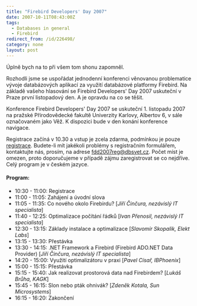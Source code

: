 ```yaml
---
title: "Firebird Developers' Day 2007"
date: 2007-10-11T08:43:00Z
tags:
  - Databases in general
  - Firebird
redirect_from: /id/226498/
category: none
layout: post
---
```

Úplně bych na to při všem tom shonu zapomněl.

Rozhodli jsme se uspořádat jednodenní konferenci věnovanou problematice vývoje databázových aplikací za využití databázové platformy Firebird. Na základě vašeho hlasování se Firebird Developers' Day 2007 uskuteční v Praze první listopadový den. A je opravdu na co se těšit.

Konference Firebird Developers' Day 2007 se uskuteční 1. listopadu 2007 na pražské Přírodovědecké fakultě Univerzity Karlovy, Albertov 6, v sále označovaném jako Věž. K dispozici bude v den konání konference navigace.

Registrace začíná v 10.30 a vstup je zcela zdarma, podmínkou je pouze [registrace][1]. Budete-li mít jakékoli problémy s registračním formulářem, kontaktujte nás, prosím, na adrese [fdd2007reg@dbsvet.cz][2]. Počet míst je omezen, proto doporučujeme v případě zájmu zaregistrovat se co nejdříve. Celý program je v českém jazyce.

#### Program:

* 10:30 - 11:00: Registrace
* 11:00 - 11:05: Zahájení a úvodní slova
* 11:05 - 11:35: Co nového okolo Firebirdu? [_Jiří Činčura, nezávislý IT specialista_]
* 11:40 - 12:25: Optimalizace počítání řádků [_Ivan Přenosil, nezávislý IT specialista_]
* 12:30 - 13:15: Základy instalace a optimalizace [_Slavomír Skopalik, Elekt Labs_]
* 13:15 - 13:30: Přestávka
* 13:30 - 14:15: .NET Framework a Firebird (Firebird ADO.NET Data Provider) [_Jiří Činčura, nezávislý IT specialista_]
* 14:20 - 15:00: Využití optimalizátoru v praxi [_Pavel Císař, IBPhoenix_]
* 15:00 - 15:15: Přestávka
* 15:15 - 15:40: Jak realizovat prostorová data nad Firebirdem? [_Lukáš Brůha, KAGK_]
* 15:45 - 16:15: Slon nebo pták ohnivák? [_Zdeněk Kotala, Sun Microsystems_]
* 16:15 - 16:20: Zakončení

[1]: http://www.dbsvet.cz/sablony/fdd2007reg/index.html
[2]: mailto:fdd2007reg@dbsvet.cz
